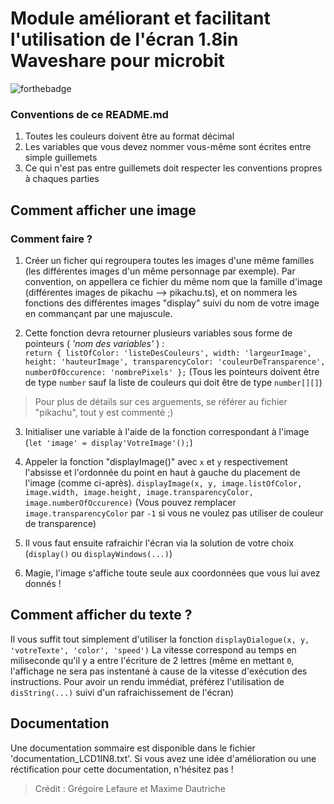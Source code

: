 # Module améliorant et facilitant l'utilisation de l'écran 1.8in Waveshare pour microbit #

![forthebadge](http://forthebadge.com/images/badges/built-with-love.svg)

### Conventions de ce README.md ###

1. Toutes les couleurs doivent être au format décimal
2. Les variables que vous devez nommer vous-même sont écrites entre simple guillemets
3. Ce qui n'est pas entre guillemets doit respecter les conventions propres à chaques parties

## Comment afficher une image ##

### Comment faire ? ###

1. Créer un ficher qui regroupera toutes les images d'une même familles (les différentes images d'un même personnage par exemple). Par convention, on appellera ce fichier du même nom que la famille d'image (différentes images de pikachu --> pikachu.ts), et on nommera les fonctions des différentes images "display" suivi du nom de votre image en commançant par une majuscule.

2. Cette fonction devra retourner plusieurs variables sous forme de pointeurs ( _'nom des variables'_ ) :      
`return { listOfColor: 'listeDesCouleurs', width: 'largeurImage', height: 'hauteurImage', transparencyColor: 'couleurDeTransparence', numberOfOccurence: 'nombrePixels' };` (Tous les pointeurs doivent être de type `number` sauf la liste de couleurs qui doit être de type `number[][]`)
> Pour plus de détails sur ces arguements, se référer au fichier "pikachu", tout y est commenté ;)

3. Initialiser une variable à l'aide de la fonction correspondant à l'image (`let 'image' = display'VotreImage'();`)

4. Appeler la fonction "displayImage()" avec `x` et `y` respectivement l'absisse et l'ordonnée du point en haut à gauche du placement de l'image (comme ci-après).
`displayImage(x, y, image.listOfColor, image.width, image.height, image.transparencyColor, image.numberOfOccurence)` (Vous pouvez remplacer `image.transparencyColor` par `-1` si vous ne voulez pas utiliser de couleur de transparence)

5. Il vous faut ensuite rafraichir l'écran via la solution de votre choix (`display()` ou `displayWindows(...)`)
 
6. Magie, l'image s'affiche toute seule aux coordonnées que vous lui avez donnés !


## Comment afficher du texte ?

Il vous suffit tout simplement d'utiliser la fonction `displayDialogue(x, y, 'votreTexte', 'color', 'speed')` 
La vitesse correspond au temps en miliseconde qu'il y a entre l'écriture de 2 lettres (même en mettant `0`, l'affichage ne sera pas instentané à cause de la vitesse d'exécution des instructions. Pour avoir un rendu immédiat, préférez l'utilisation de `disString(...)` suivi d'un rafraichissement de l'écran)


## Documentation

Une documentation sommaire est disponible dans le fichier 'documentation_LCD1IN8.txt'. Si vous avez une idée d'amélioration ou une réctification pour cette documentation, n'hésitez pas !


> Crédit : Grégoire Lefaure et Maxime Dautriche
